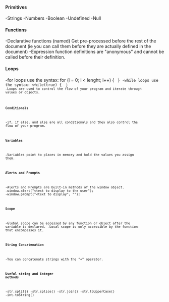 #### Primitives
-Strings
-Numbers
-Boolean
-Undefined
-Null

#### Functions
-Declarative functions (named) Get pre-processed before the rest of the document (ie you can call them before they are actually defined in the document)
-Expression function definitions are "anonymous" and cannot be called before their definition.

#### Loops
-for loops use the syntax:
  for (i = 0; i < lenght; i++) {
    <code block>
  }
-while loops use the syntax:
  while(true) {
    <code block>
  }
-Loops are used to control the flow of your program and iterate through values or objects.

#### Conditionals
-if, if else, and else are all conditionals and they also control the flow of your program.

#### Variables
-Variables point to places in memory and hold the values you assign them.

#### Alerts and Prompts
-Alerts and Prompts are built-in methods of the window object.
-window.alert("<text to display to the user");
-window.prompt("<text to display", "<default text for input>");

#### Scope
-Global scope can be accessed by any function or object after the variable is declared.
-Local scope is only accessible by the function that encompasses it.

#### String Concatenation
-You can concatenate strings with the "+" operator.

#### Useful string and integer methods
-str.split()
-str.splice()
-str.join()
-str.toUpperCase()
-int.toString()
